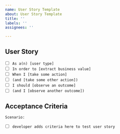 ```yaml
---
name: User Story Template
about: User Story Template
title: ''
labels: ''
assignees: ''

---
```


## User Story

- [ ] `As a(n) [user type]`
- [ ] `In order to [extract business value]`
- [ ] `When I [take some action]`
- [ ] `(and [take some other action])`
- [ ] `I should [observe an outcome]`
- [ ] `(and I [observe another outcome])`

## Acceptance Criteria

`Scenario:`
- [ ] `developer adds criteria here to test user story`
